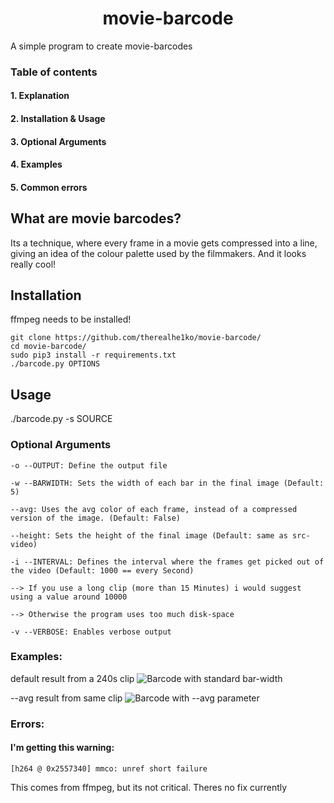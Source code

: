 
<div align="center">
<h1>movie-barcode</h1>
</div>
A simple program to create movie-barcodes

### Table of contents
#### 1. Explanation
#### 2. Installation & Usage
#### 3. Optional Arguments
#### 4. Examples
#### 5. Common errors

## What are movie barcodes?
Its a technique, where every frame in a movie gets compressed into a line, giving an idea of the colour palette used by the filmmakers.
And it looks really cool!


## Installation
ffmpeg needs to be installed!

```
git clone https://github.com/therealhe1ko/movie-barcode/
cd movie-barcode/
sudo pip3 install -r requirements.txt
./barcode.py OPTIONS
```
## Usage
./barcode.py -s SOURCE 

### Optional Arguments
```
-o --OUTPUT: Define the output file

-w --BARWIDTH: Sets the width of each bar in the final image (Default: 5)

--avg: Uses the avg color of each frame, instead of a compressed version of the image. (Default: False)

--height: Sets the height of the final image (Default: same as src-video)

-i --INTERVAL: Defines the interval where the frames get picked out of the video (Default: 1000 == every Second)

--> If you use a long clip (more than 15 Minutes) i would suggest using a value around 10000

--> Otherwise the program uses too much disk-space

-v --VERBOSE: Enables verbose output
```


### Examples:

default result from a 240s clip
![Barcode with standard bar-width](https://i.imgur.com/wXbW3QX.jpg)

--avg result from same clip
![Barcode with --avg parameter](https://i.imgur.com/Nl2Ut2u.jpg)


### Errors:

#### I'm getting this warning:

``` [h264 @ 0x2557340] mmco: unref short failure ```

This comes from ffmpeg, but its not critical. Theres no fix currently